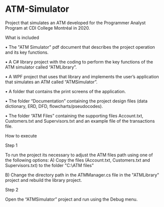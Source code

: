 # ATM-Simulator
Project that simulates an ATM developed for the Programmer Analyst Program at CDI College Montréal in 2020.

What is included

• The "ATM Simulator" pdf document that describes the project operation and its key functions.

• A C# library project with the coding to perform the key functions of the ATM simulator called “ATMLibrary”.

• A WPF project that uses that library and implements the user’s application that simulates an ATM called “ATMSimulator”.

• A folder that contains the print screens of the application.

• The folder “Documentation” containing the project design files (data dictionary, ERD, DFD, flowcharts/pseudocodes).

• The folder “ATM Files” containing the supporting files Account.txt, Customers.txt and Supervisors.txt and an example file of the transactions file.


How to execute

Step 1

To run the project its necessary to adjust the ATM files path using one of the following options:
A) Copy the files (Account.txt, Customers.txt and Supervisors.txt) to the folder "C:\ATM files\"

B) Change the directory path in the ATMManager.cs file in the "ATMLibrary" project and rebuild the library project.

Step 2

Open the “ATMSimulator” project and run using the Debug menu.
